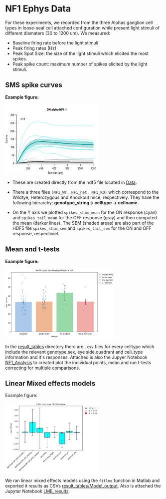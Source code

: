 # NF1 Ephys Data
For these experiments, we recorded from the three Alphas ganglion cell types in loose-seal cell attached configuration while present light stimuli of different diamaters (30 to 1200 um). We measured:
- Baseline firing rate before the light stimuli
- Peak firing rates (Hz)
- Peak Spot Size: the size of the light stimuli which elicited the most spikes. 
- Peak spike count: maximum number of spikes elicited by the light stimuli. 


## SMS spike curves 
**Example figure:** 

<img src="Images/ONAlpha_KO_labeled.jpg" width="300" height="225">


- These are created directly from the hdf5 file located in [Data](Data).
- There a three files `(NF1_WT, NF1_het, NF1_KO)` which correspond to the Wildtye, Heterozygous and Knockout mice, respectively. They have the following hierarchy: **genotype_string-> celltype -> cellname.**  

- On the Y axis we plotted `spikes_stim_mean` for the ON response (cyan) and `spikes_tail_mean` for the OFF response (gray) and then computed the mean (darker lines). The SEM (shaded areas) are also part of the HDF5 file `spikes_stim_sem` and `spikes_tail_sem` for the ON and OFF response, respectiviel. 

## Mean and t-tests
**Example figure:**

<img src="Images/Peak_FR_ONAlpha.png" width="350" height="225">

In the [result_tables](result_tables) directory there are `.csv` files for every celltype which include the relevant genotype,sex, eye side,quadrant and cell_type information and it's responses. Attached is also the Jupyer Notebook [NF1_Analysis](NF1_Analysis.ipynb) to created plot the individual points, mean and run t-tests correcting for multiple comparisons.  

## Linear Mixed effects models
Example figure:

<img src="Images/lme_Peak_FR_ONalpha.png" width="300" height="225">



We ran linear mixed effects models using the `fitlme` function in Matlab and exported it results as CSVs [result_tables/Model_output](result_tables/Model_output). Also is attached the Jupyter Notebook [LME_results](LME_results.ipynb)

